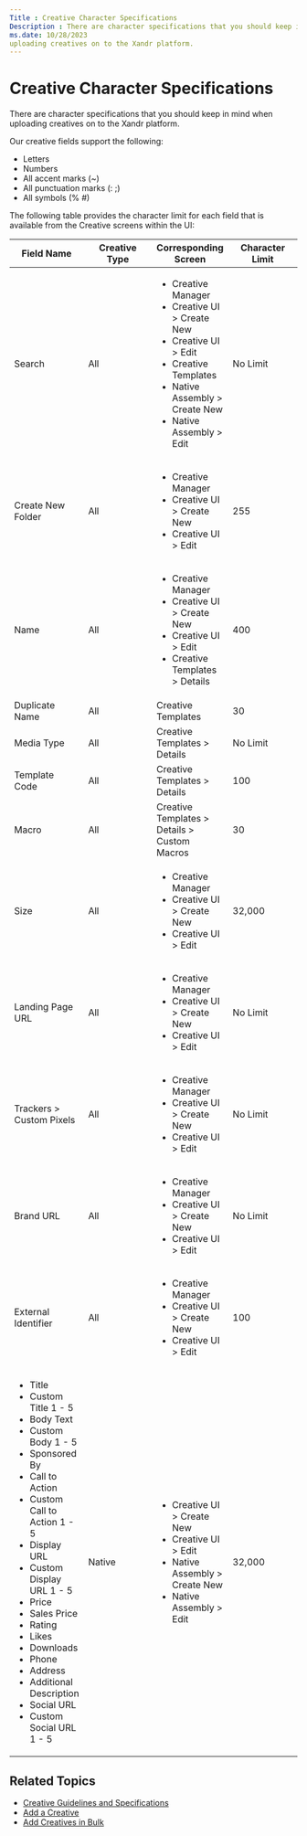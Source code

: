 ```yaml
---
Title : Creative Character Specifications
Description : There are character specifications that you should keep in mind when
ms.date: 10/28/2023
uploading creatives on to the Xandr platform.
---
```



# Creative Character Specifications



There are character specifications that you should keep in mind when
uploading creatives on to the Xandr platform.





Our creative fields support the following:

- Letters
- Numbers
- All accent marks (~)
- All punctuation marks (: ;)
- All symbols (% \#)







The following table provides the character limit for each field that is
available from the Creative screens within the
UI:



<table id="creative-character-specifications__table_sbc_pfz_jgb"
class="table frame-all">
<colgroup>
<col style="width: 25%" />
<col style="width: 25%" />
<col style="width: 25%" />
<col style="width: 25%" />
</colgroup>
<thead class="thead">
<tr class="header row">
<th id="creative-character-specifications__table_sbc_pfz_jgb__entry__1"
class="entry">Field Name</th>
<th id="creative-character-specifications__table_sbc_pfz_jgb__entry__2"
class="entry">Creative Type</th>
<th id="creative-character-specifications__table_sbc_pfz_jgb__entry__3"
class="entry">Corresponding Screen</th>
<th id="creative-character-specifications__table_sbc_pfz_jgb__entry__4"
class="entry">Character Limit</th>
</tr>
</thead>
<tbody class="tbody">
<tr class="odd row">
<td class="entry"
headers="creative-character-specifications__table_sbc_pfz_jgb__entry__1"><span
class="ph uicontrol">Search</td>
<td class="entry"
headers="creative-character-specifications__table_sbc_pfz_jgb__entry__2">All</td>
<td class="entry"
headers="creative-character-specifications__table_sbc_pfz_jgb__entry__3"><ul>
<li>Creative Manager</li>
<li>Creative UI
 &gt; Create New</li>
<li>Creative
UI &gt; Edit</li>
<li>Creative Templates</li>
<li>Native
Assembly &gt; Create
New</li>
<li>Native
Assembly  &gt; Edit</li>
</ul></td>
<td class="entry"
headers="creative-character-specifications__table_sbc_pfz_jgb__entry__4">No
Limit</td>
</tr>
<tr class="even row">
<td class="entry"
headers="creative-character-specifications__table_sbc_pfz_jgb__entry__1"><span
class="ph uicontrol">Create New Folder</td>
<td class="entry"
headers="creative-character-specifications__table_sbc_pfz_jgb__entry__2">All</td>
<td class="entry"
headers="creative-character-specifications__table_sbc_pfz_jgb__entry__3"><ul>
<li>Creative Manager</li>
<li>Creative UI
 &gt; Create New</li>
<li>Creative
UI &gt; Edit</li>
</ul></td>
<td class="entry"
headers="creative-character-specifications__table_sbc_pfz_jgb__entry__4">255</td>
</tr>
<tr class="odd row">
<td class="entry"
headers="creative-character-specifications__table_sbc_pfz_jgb__entry__1"><span
class="ph uicontrol">Name</td>
<td class="entry"
headers="creative-character-specifications__table_sbc_pfz_jgb__entry__2">All</td>
<td class="entry"
headers="creative-character-specifications__table_sbc_pfz_jgb__entry__3"><ul>
<li>Creative Manager</li>
<li>Creative UI
 &gt; Create New</li>
<li>Creative
UI &gt; Edit</li>
<li>Creative
Templates &gt; <span
class="ph uicontrol">Details</li>
</ul></td>
<td class="entry"
headers="creative-character-specifications__table_sbc_pfz_jgb__entry__4">400</td>
</tr>
<tr class="even row">
<td class="entry"
headers="creative-character-specifications__table_sbc_pfz_jgb__entry__1"><span
class="ph uicontrol">Duplicate Name</td>
<td class="entry"
headers="creative-character-specifications__table_sbc_pfz_jgb__entry__2">All</td>
<td class="entry"
headers="creative-character-specifications__table_sbc_pfz_jgb__entry__3"><span
class="keyword wintitle">Creative Templates</td>
<td class="entry"
headers="creative-character-specifications__table_sbc_pfz_jgb__entry__4">30</td>
</tr>
<tr class="odd row">
<td class="entry"
headers="creative-character-specifications__table_sbc_pfz_jgb__entry__1"><span
class="ph uicontrol">Media Type</td>
<td class="entry"
headers="creative-character-specifications__table_sbc_pfz_jgb__entry__2">All</td>
<td class="entry"
headers="creative-character-specifications__table_sbc_pfz_jgb__entry__3"><span
class="ph menucascade">Creative
Templates &gt; <span
class="ph uicontrol">Details</td>
<td class="entry"
headers="creative-character-specifications__table_sbc_pfz_jgb__entry__4">No
Limit</td>
</tr>
<tr class="even row">
<td class="entry"
headers="creative-character-specifications__table_sbc_pfz_jgb__entry__1"><span
class="ph uicontrol">Template Code</td>
<td class="entry"
headers="creative-character-specifications__table_sbc_pfz_jgb__entry__2">All</td>
<td class="entry"
headers="creative-character-specifications__table_sbc_pfz_jgb__entry__3"><span
class="ph menucascade">Creative
Templates &gt; <span
class="ph uicontrol">Details</td>
<td class="entry"
headers="creative-character-specifications__table_sbc_pfz_jgb__entry__4">100</td>
</tr>
<tr class="odd row">
<td class="entry"
headers="creative-character-specifications__table_sbc_pfz_jgb__entry__1"><span
class="ph uicontrol">Macro</td>
<td class="entry"
headers="creative-character-specifications__table_sbc_pfz_jgb__entry__2">All</td>
<td class="entry"
headers="creative-character-specifications__table_sbc_pfz_jgb__entry__3"><span
class="ph menucascade">Creative
Templates &gt; Details &gt;
Custom Macros</td>
<td class="entry"
headers="creative-character-specifications__table_sbc_pfz_jgb__entry__4">30</td>
</tr>
<tr class="even row">
<td class="entry"
headers="creative-character-specifications__table_sbc_pfz_jgb__entry__1"><span
class="ph uicontrol">Size</td>
<td class="entry"
headers="creative-character-specifications__table_sbc_pfz_jgb__entry__2">All</td>
<td class="entry"
headers="creative-character-specifications__table_sbc_pfz_jgb__entry__3"><ul>
<li>Creative Manager</li>
<li>Creative UI
 &gt; Create New</li>
<li>Creative
UI &gt; Edit</li>
</ul></td>
<td class="entry"
headers="creative-character-specifications__table_sbc_pfz_jgb__entry__4">32,000</td>
</tr>
<tr class="odd row">
<td class="entry"
headers="creative-character-specifications__table_sbc_pfz_jgb__entry__1"><span
class="ph uicontrol">Landing Page URL</td>
<td class="entry"
headers="creative-character-specifications__table_sbc_pfz_jgb__entry__2">All</td>
<td class="entry"
headers="creative-character-specifications__table_sbc_pfz_jgb__entry__3"><ul>
<li>Creative Manager</li>
<li>Creative UI
 &gt; Create New</li>
<li>Creative
UI &gt; Edit</li>
</ul></td>
<td class="entry"
headers="creative-character-specifications__table_sbc_pfz_jgb__entry__4">No
Limit</td>
</tr>
<tr class="even row">
<td class="entry"
headers="creative-character-specifications__table_sbc_pfz_jgb__entry__1"><span
class="ph menucascade">Trackers  &gt;
Custom Pixels</td>
<td class="entry"
headers="creative-character-specifications__table_sbc_pfz_jgb__entry__2">All</td>
<td class="entry"
headers="creative-character-specifications__table_sbc_pfz_jgb__entry__3"><ul>
<li>Creative Manager</li>
<li>Creative UI
 &gt; Create New</li>
<li>Creative
UI &gt; Edit</li>
</ul></td>
<td class="entry"
headers="creative-character-specifications__table_sbc_pfz_jgb__entry__4">No
Limit</td>
</tr>
<tr class="odd row">
<td class="entry"
headers="creative-character-specifications__table_sbc_pfz_jgb__entry__1"><span
class="ph uicontrol">Brand URL</td>
<td class="entry"
headers="creative-character-specifications__table_sbc_pfz_jgb__entry__2">All</td>
<td class="entry"
headers="creative-character-specifications__table_sbc_pfz_jgb__entry__3"><ul>
<li>Creative Manager</li>
<li>Creative UI
 &gt; Create New</li>
<li>Creative
UI &gt; Edit</li>
</ul></td>
<td class="entry"
headers="creative-character-specifications__table_sbc_pfz_jgb__entry__4">No
Limit</td>
</tr>
<tr class="even row">
<td class="entry"
headers="creative-character-specifications__table_sbc_pfz_jgb__entry__1"><span
class="ph uicontrol">External Identifier</td>
<td class="entry"
headers="creative-character-specifications__table_sbc_pfz_jgb__entry__2">All</td>
<td class="entry"
headers="creative-character-specifications__table_sbc_pfz_jgb__entry__3"><ul>
<li>Creative Manager</li>
<li>Creative UI
 &gt; Create New</li>
<li>Creative
UI &gt; Edit</li>
</ul></td>
<td class="entry"
headers="creative-character-specifications__table_sbc_pfz_jgb__entry__4">100</td>
</tr>
<tr class="odd row">
<td class="entry"
headers="creative-character-specifications__table_sbc_pfz_jgb__entry__1"><ul>
<li>Title</li>
<li>Custom Title 1 - 5</li>
<li>Body Text</li>
<li>Custom Body 1 - 5</li>
<li>Sponsored By</li>
<li>Call to Action</li>
<li>Custom Call to Action 1 - 5</li>
<li>Display URL</li>
<li>Custom Display URL 1 - 5</li>
<li>Price</li>
<li>Sales Price</li>
<li>Rating</li>
<li>Likes</li>
<li>Downloads</li>
<li>Phone</li>
<li>Address</li>
<li>Additional Description</li>
<li>Social URL</li>
<li>Custom Social URL 1 - 5</li>
</ul></td>
<td class="entry"
headers="creative-character-specifications__table_sbc_pfz_jgb__entry__2">Native</td>
<td class="entry"
headers="creative-character-specifications__table_sbc_pfz_jgb__entry__3"><ul>
<li>Creative UI
 &gt; Create New</li>
<li>Creative
UI &gt; Edit</li>
<li>Native
Assembly &gt; Create
New</li>
<li>Native
Assembly &gt; Edit</li>
</ul></td>
<td class="entry"
headers="creative-character-specifications__table_sbc_pfz_jgb__entry__4">32,000</td>
</tr>
</tbody>
</table>





>

## Related Topics

- <a href="creative-guidelines-and-specifications.md" class="xref"
  title="To serve on the Xandr platform and other third-party platforms, all creatives must adhere to the guidelines and specifications listed here, our creative standards, and any other guidelines that may apply.">Creative
  Guidelines and Specifications</a>
- <a href="add-a-creative.md" class="xref"
  title="You can add a creative by either uploading a spreadsheet or the creative files directly from your computer. Only secure content is supported.">Add
  a Creative</a>
- <a href="add-creatives-in-bulk.md" class="xref"
  title="You can add multiple third-party, hosted, and native creatives to the Creative Manager simultaneously by either uploading a spreadsheet or the creative files directly from your computer. Only secure content is supported.">Add
  Creatives in Bulk</a>






